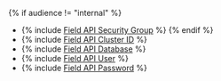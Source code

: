 {% if audience != "internal" %}
* {% include [Field API Security Group](../../fields/common/api/security-groups.md) %}
{% endif %}
* {% include [Field API Cluster ID](../../fields/common/api/mdb-cluster-id.md) %}
* {% include [Field API Database](../../fields/common/api/database.md) %}
* {% include [Field API User](../../fields/common/api/user.md) %}
* {% include [Field API Password](../../fields/common/api/password.md) %}
